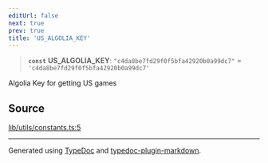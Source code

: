 ```yaml
---
editUrl: false
next: true
prev: true
title: 'US_ALGOLIA_KEY'
---
```


> **`const`** **US_ALGOLIA_KEY**: `"c4da8be7fd29f0f5bfa42920b0a99dc7"` = `'c4da8be7fd29f0f5bfa42920b0a99dc7'`

Algolia Key for getting US games

## Source

[lib/utils/constants.ts:5](https://github.com/favna/nintendo-switch-eshop/blob/27355e779102b48fc082af549592453043b2ac6e/src/lib/utils/constants.ts#L5)

---

Generated using [TypeDoc](https://typedoc.org) and [typedoc-plugin-markdown](https://typedoc-plugin-markdown.org).
